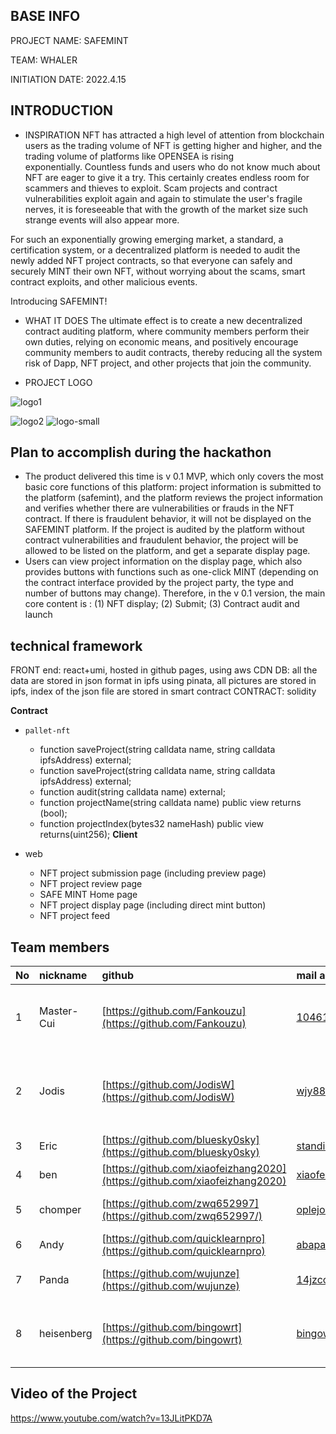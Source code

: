 ## BASE INFO

PROJECT NAME: SAFEMINT

TEAM: WHALER

INITIATION DATE: 2022.4.15

## INTRODUCTION

* INSPIRATION
  NFT has attracted a high level of attention from blockchain users as the trading volume of NFT is getting higher and higher, and the trading volume of platforms like OPENSEA is rising exponentially. Countless funds and users who do not know much about NFT are eager to give it a try. This certainly creates endless room for scammers and thieves to exploit. Scam projects and contract vulnerabilities exploit again and again to stimulate the user's fragile nerves, it is foreseeable that with the growth of the market size such strange events will also appear more.

For such an exponentially growing emerging market, a standard, a certification system, or a decentralized platform is needed to audit the newly added NFT project contracts, so that everyone can safely and securely MINT their own NFT,  without worrying about the scams, smart contract exploits, and other malicious events. 

Introducing SAFEMINT!

* WHAT IT DOES
  The ultimate effect is to create a new decentralized contract auditing platform, where community members perform their own duties, relying on economic means, and positively encourage community members to audit contracts, thereby reducing all the system risk of Dapp, NFT project, and other projects that join the community.

* PROJECT LOGO

![logo1](https://user-images.githubusercontent.com/3646667/174471179-32c7e1f8-6e7d-4a7b-aef0-94aff15d5b76.png)

![logo2](https://user-images.githubusercontent.com/3646667/174471187-0e67a0eb-e42a-48ce-8220-8cdc6d05cc30.png)
![logo-small](https://user-images.githubusercontent.com/3646667/174471192-033ade1b-9155-44fe-bb65-5a442d81e5d6.png)

## Plan to accomplish during the hackathon

* The product delivered this time is v 0.1 MVP, which only covers the most basic core functions of this platform: project information is submitted to the platform (safemint), and the platform reviews the project information and verifies whether there are vulnerabilities or frauds in the NFT contract. If there is fraudulent behavior, it will not be displayed on the SAFEMINT platform. If the project is audited by the platform without contract vulnerabilities and fraudulent behavior, the project will be allowed to be listed on the platform, and get a separate display page.
* Users can view project information on the display page, which also provides buttons with functions such as one-click MINT (depending on the contract interface provided by the project party, the type and number of buttons may change). Therefore, in the v 0.1 version, the main core content is : (1) NFT display; (2) Submit; (3) Contract audit and launch

## technical framework
FRONT end: react+umi, hosted in github pages, using aws CDN
DB: all the data are stored in json format in ipfs using pinata, all pictures are stored in ipfs, index of the json file are stored in smart contract
CONTRACT: solidity 

  **Contract**

* `pallet-nft`
  *  function saveProject(string calldata name, string calldata ipfsAddress) external;
  *  function saveProject(string calldata name, string calldata ipfsAddress) external;
  *  function audit(string calldata name) external;
  *  function projectName(string calldata name) public view returns (bool);
  *  function projectIndex(bytes32 nameHash) public view returns(uint256);
     **Client**

* web 
  * NFT project submission page (including preview page)
  * NFT project review page
  * SAFE MINT Home page
  * NFT project display page (including direct mint button)
  * NFT project feed

## Team members

| No   | nickname   | github                                                       | mail address               | Personal profile                                             | responsibility         |
| :--- | :--------- | :----------------------------------------------------------- | :------------------------- | :----------------------------------------------------------- | :--------------------- |
| 1    | Master-Cui | [https://github.com/Fankouzu](https://github.com/Fankouzu)   | 1046166@qq.com             | youtuber, and a bilibili uploader, focused in blockchain education | Initiator              |
| 2    | Jodis      | [https://github.com/JodisW](https://github.com/JodisW)       | wjy8888840@163.com         | Web3 builder，cofunded a Content Social E-commercecompany worth 200 mill usd in Southeast Asia | PM/design              |
| 3    | Eric       | [https://github.com/bluesky0sky](https://github.com/bluesky0sky) | standingboy@qq.com         | web3er                                                       | backend                |
| 4    | ben        | [https://github.com/xiaofeizhang2020](https://github.com/xiaofeizhang2020) | xiaofeizhang2020@gmail.com | web3er                                                       | frontend               |
| 5    | chomper    | [https://github.com/zwq652997](https://github.com/zwq652997/) | oplejon7@gmail.com         | Web3er with the skill of react next typescript node.js       | frontend               |
| 6    | Andy       | [https://github.com/quicklearnpro](https://github.com/quicklearnpro) | abapalv@gmail.com          | web3er                                                       | contract auditor       |
| 7    | Panda      | [https://github.com/wujunze](https://github.com/wujunze)     | 14jzcom@gmail.com          | Solidity / Golang / System Architect                         | System Architect & PMO |
| 8    | heisenberg | [https://github.com/bingowrt](https://github.com/bingowrt)   | bingowrt@gmail.com         | ex petroleum engineer,menber of Conflux technical oversight committee | PM                     |

## Video of the Project
https://www.youtube.com/watch?v=13JLitPKD7A

